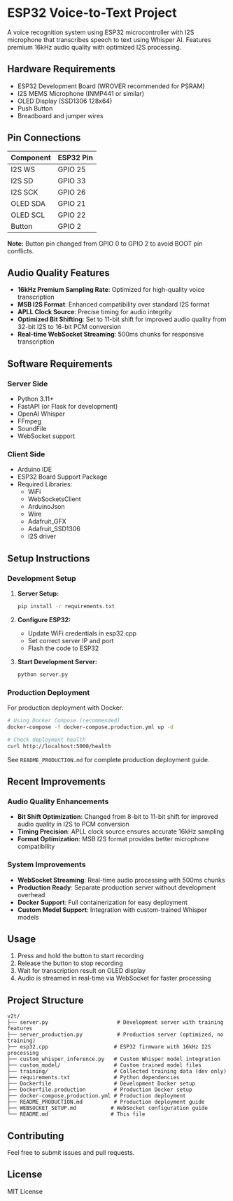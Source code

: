 # ESP32 Voice-to-Text Project

A voice recognition system using ESP32 microcontroller with I2S microphone that transcribes speech to text using Whisper AI. Features premium 16kHz audio quality with optimized I2S processing.

## Hardware Requirements

- ESP32 Development Board (WROVER recommended for PSRAM)
- I2S MEMS Microphone (INMP441 or similar)
- OLED Display (SSD1306 128x64)
- Push Button
- Breadboard and jumper wires

## Pin Connections

| Component | ESP32 Pin |
|-----------|-----------|
| I2S WS    | GPIO 25   |
| I2S SD    | GPIO 33   |
| I2S SCK   | GPIO 26   |
| OLED SDA  | GPIO 21   |
| OLED SCL  | GPIO 22   |
| Button    | GPIO 2    |

**Note:** Button pin changed from GPIO 0 to GPIO 2 to avoid BOOT pin conflicts.

## Audio Quality Features

- **16kHz Premium Sampling Rate**: Optimized for high-quality voice transcription
- **MSB I2S Format**: Enhanced compatibility over standard I2S format
- **APLL Clock Source**: Precise timing for audio integrity
- **Optimized Bit Shifting**: Set to 11-bit shift for improved audio quality from 32-bit I2S to 16-bit PCM conversion
- **Real-time WebSocket Streaming**: 500ms chunks for responsive transcription

## Software Requirements

### Server Side
- Python 3.11+
- FastAPI (or Flask for development)
- OpenAI Whisper
- FFmpeg
- SoundFile
- WebSocket support

### Client Side
- Arduino IDE
- ESP32 Board Support Package
- Required Libraries:
  - WiFi
  - WebSocketsClient
  - ArduinoJson
  - Wire
  - Adafruit_GFX
  - Adafruit_SSD1306
  - I2S driver

## Setup Instructions

### Development Setup

1. **Server Setup:**
   ```bash
   pip install -r requirements.txt
   ```

2. **Configure ESP32:**
   - Update WiFi credentials in esp32.cpp
   - Set correct server IP and port  
   - Flash the code to ESP32

3. **Start Development Server:**
   ```bash
   python server.py
   ```

### Production Deployment

For production deployment with Docker:

```bash
# Using Docker Compose (recommended)
docker-compose -f docker-compose.production.yml up -d

# Check deployment health
curl http://localhost:5000/health
```

See `README_PRODUCTION.md` for complete production deployment guide.

## Recent Improvements

### Audio Quality Enhancements
- **Bit Shift Optimization**: Changed from 8-bit to 11-bit shift for improved audio quality in I2S to PCM conversion
- **Timing Precision**: APLL clock source ensures accurate 16kHz sampling
- **Format Optimization**: MSB I2S format provides better microphone compatibility

### System Improvements  
- **WebSocket Streaming**: Real-time audio processing with 500ms chunks
- **Production Ready**: Separate production server without development overhead
- **Docker Support**: Full containerization for easy deployment
- **Custom Model Support**: Integration with custom-trained Whisper models

## Usage

1. Press and hold the button to start recording
2. Release the button to stop recording  
3. Wait for transcription result on OLED display
4. Audio is streamed in real-time via WebSocket for faster processing

## Project Structure

```
v2t/
├── server.py                      # Development server with training features
├── server_production.py           # Production server (optimized, no training)
├── esp32.cpp                     # ESP32 firmware with 16kHz I2S processing
├── custom_whisper_inference.py   # Custom Whisper model integration
├── custom_model/                 # Custom trained model files
├── training/                     # Collected training data (dev only)
├── requirements.txt              # Python dependencies
├── Dockerfile                    # Development Docker setup
├── Dockerfile.production         # Production Docker setup
├── docker-compose.production.yml # Production deployment
├── README_PRODUCTION.md          # Production deployment guide
├── WEBSOCKET_SETUP.md           # WebSocket configuration guide
└── README.md                    # This file
```

## Contributing

Feel free to submit issues and pull requests.

## License

MIT License
